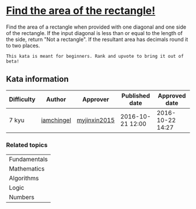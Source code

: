 
<h1><a href="https://www.codewars.com/kata/580a0347430590220e000091">Find the area of the rectangle!</a></h1>
<p>
Find the area of a rectangle when provided with one diagonal and one side of the rectangle. If the input diagonal is less than or equal to the length of the side, return &quot;Not a rectangle&quot;. If the resultant area has decimals round it to two places.

`This kata is meant for beginners. Rank and upvote to bring it out of beta!`
</p>
<h2>Kata information</h2>
<table>
  <thead>
    <tr>
      <th>Difficulty</th>
      <th>Author</th>
      <th>Approver</th>
      <th>Published date</th>
      <th>Approved date</th>
    </tr>
  </thead>
  <tbody>
    <tr>
      <td>7 kyu</td>
      <td> <a href="https://www.codewars.com/users/iamchingel">iamchingel</a></td>
      <td> <a href="https://www.codewars.com/users/myjinxin2015">myjinxin2015</a></td>
      <td>2016-10-21 12:00</td>
      <td>2016-10-22 14:27</td>
    </tr>
  </tbody>
</table>
<h3>Related topics</h3>
<table>
  <tbody></tbody>
  <tr>
    <td>Fundamentals</td>
  </tr>
  <tr>
    <td>Mathematics</td>
  </tr>
  <tr>
    <td>Algorithms</td>
  </tr>
  <tr>
    <td>Logic</td>
  </tr>
  <tr>
    <td>Numbers</td>
  </tr>
</table>